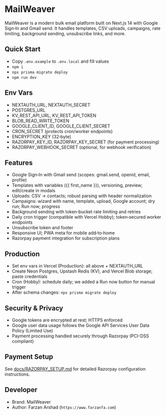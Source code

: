# MailWeaver

MailWeaver is a modern bulk email platform built on Next.js 14 with Google Sign‑In and Gmail send. It handles templates, CSV uploads, campaigns, rate limiting, background sending, unsubscribe links, and more.

## Quick Start
- Copy `.env.example` to `.env.local` and fill values
- `npm i`
- `npx prisma migrate deploy`
- `npm run dev`

## Env Vars
- NEXTAUTH_URL, NEXTAUTH_SECRET
- POSTGRES_URL
- KV_REST_API_URL, KV_REST_API_TOKEN
- BLOB_READ_WRITE_TOKEN
- GOOGLE_CLIENT_ID, GOOGLE_CLIENT_SECRET
- CRON_SECRET (protects cron/worker endpoints)
- ENCRYPTION_KEY (32‑byte)
- RAZORPAY_KEY_ID, RAZORPAY_KEY_SECRET (for payment processing)
- RAZORPAY_WEBHOOK_SECRET (optional, for webhook verification)

## Features
- Google Sign‑In with Gmail send (scopes: gmail.send, openid, email, profile)
- Templates with variables ({{ first_name }}), versioning, preview; edit/create in modals
- Uploads: CSV → contacts; robust parsing with header normalization
- Campaigns: wizard with name, template, upload, Google account; dry run; Run now; progress
- Background sending with token‑bucket rate limiting and retries
- Daily cron trigger (compatible with Vercel Hobby); token‑secured worker endpoints
- Unsubscribe token and footer
- Responsive UI; PWA meta for mobile add‑to‑home
- Razorpay payment integration for subscription plans

## Production
- Set env vars in Vercel (Production): all above + NEXTAUTH_URL
- Create Neon Postgres, Upstash Redis (KV), and Vercel Blob storage; paste credentials
- Cron (Hobby): schedule daily; we added a Run now button for manual trigger
- After schema changes: `npx prisma migrate deploy`

## Security & Privacy
- Google tokens are encrypted at rest; HTTPS enforced
- Google user data usage follows the Google API Services User Data Policy (Limited Use)
- Payment processing handled securely through Razorpay (PCI-DSS compliant)

## Payment Setup
See [docs/RAZORPAY_SETUP.md](docs/RAZORPAY_SETUP.md) for detailed Razorpay configuration instructions.

## Developer
- Brand: MailWeaver
- Author: Farzan Arshad (`https://www.farzanfa.com`)


